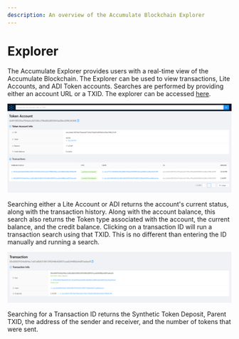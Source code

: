 ```yaml
---
description: An overview of the Accumulate Blockchain Explorer
---
```


# Explorer

The Accumulate Explorer provides users with a real-time view of the Accumulate Blockchain. The Explorer can be used to view transactions, Lite Accounts, and ADI Token accounts. Searches are performed by providing either an account URL or a TXID. The explorer can be accessed [here](https://explorer.accumulatenetwork.io).

![URL Search](<../.gitbook/assets/Explorer Account.png>)

Searching either a Lite Account or ADI returns the account's current status, along with the transaction history.  Along with the account balance, this search also returns the Token type associated with the account, the current balance, and the credit balance. Clicking on a transaction ID will run a transaction search using that TXID. This is no different than entering the ID manually and running a search.

![TXID Search](<../.gitbook/assets/TXID Search.png>)

Searching for a Transaction ID returns the Synthetic Token Deposit, Parent TXID, the address of the sender and receiver, and the number of tokens that were sent.
